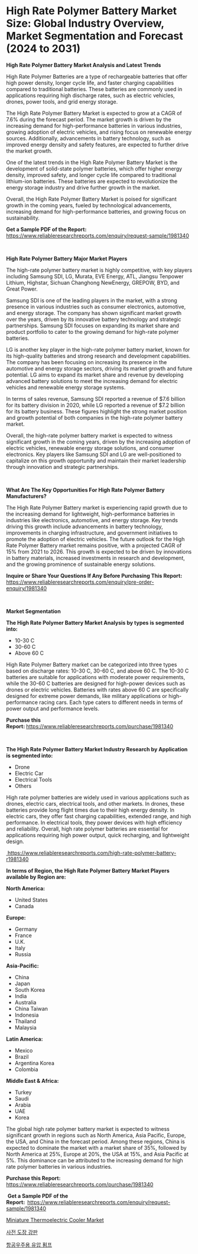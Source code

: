 <p><h1>High Rate Polymer Battery Market Size: Global Industry Overview, Market Segmentation and Forecast (2024 to 2031)</h1></p><p><strong>High Rate Polymer Battery Market Analysis and Latest Trends</strong></p>
<p><p>High Rate Polymer Batteries are a type of rechargeable batteries that offer high power density, longer cycle life, and faster charging capabilities compared to traditional batteries. These batteries are commonly used in applications requiring high discharge rates, such as electric vehicles, drones, power tools, and grid energy storage.</p><p>The High Rate Polymer Battery Market is expected to grow at a CAGR of 7.6% during the forecast period. The market growth is driven by the increasing demand for high-performance batteries in various industries, growing adoption of electric vehicles, and rising focus on renewable energy sources. Additionally, advancements in battery technology, such as improved energy density and safety features, are expected to further drive the market growth.</p><p>One of the latest trends in the High Rate Polymer Battery Market is the development of solid-state polymer batteries, which offer higher energy density, improved safety, and longer cycle life compared to traditional lithium-ion batteries. These batteries are expected to revolutionize the energy storage industry and drive further growth in the market.</p><p>Overall, the High Rate Polymer Battery Market is poised for significant growth in the coming years, fueled by technological advancements, increasing demand for high-performance batteries, and growing focus on sustainability.</p></p>
<p><strong>Get a Sample PDF of the Report:&nbsp;</strong> <a href="https://www.reliableresearchreports.com/enquiry/request-sample/1981340">https://www.reliableresearchreports.com/enquiry/request-sample/1981340</a></p>
<p>&nbsp;</p>
<p><strong>High Rate Polymer Battery Major Market Players</strong></p>
<p><p>The high-rate polymer battery market is highly competitive, with key players including Samsung SDI, LG, Murata, EVE Energy, ATL, Jiangsu Tenpower Lithium, Highstar, Sichuan Changhong NewEnergy, GREPOW, BYD, and Great Power. </p><p>Samsung SDI is one of the leading players in the market, with a strong presence in various industries such as consumer electronics, automotive, and energy storage. The company has shown significant market growth over the years, driven by its innovative battery technology and strategic partnerships. Samsung SDI focuses on expanding its market share and product portfolio to cater to the growing demand for high-rate polymer batteries.</p><p>LG is another key player in the high-rate polymer battery market, known for its high-quality batteries and strong research and development capabilities. The company has been focusing on increasing its presence in the automotive and energy storage sectors, driving its market growth and future potential. LG aims to expand its market share and revenue by developing advanced battery solutions to meet the increasing demand for electric vehicles and renewable energy storage systems.</p><p>In terms of sales revenue, Samsung SDI reported a revenue of $7.6 billion for its battery division in 2020, while LG reported a revenue of $7.2 billion for its battery business. These figures highlight the strong market position and growth potential of both companies in the high-rate polymer battery market. </p><p>Overall, the high-rate polymer battery market is expected to witness significant growth in the coming years, driven by the increasing adoption of electric vehicles, renewable energy storage solutions, and consumer electronics. Key players like Samsung SDI and LG are well-positioned to capitalize on this growth opportunity and maintain their market leadership through innovation and strategic partnerships.</p></p>
<p>&nbsp;</p>
<p><strong>What Are The Key Opportunities For High Rate Polymer Battery Manufacturers?</strong></p>
<p><p>The High Rate Polymer Battery market is experiencing rapid growth due to the increasing demand for lightweight, high-performance batteries in industries like electronics, automotive, and energy storage. Key trends driving this growth include advancements in battery technology, improvements in charging infrastructure, and government initiatives to promote the adoption of electric vehicles. The future outlook for the High Rate Polymer Battery market remains positive, with a projected CAGR of 15% from 2021 to 2026. This growth is expected to be driven by innovations in battery materials, increased investments in research and development, and the growing prominence of sustainable energy solutions.</p></p>
<p><strong>Inquire or Share Your Questions If Any Before Purchasing This Report:</strong> <a href="https://www.reliableresearchreports.com/enquiry/pre-order-enquiry/1981340">https://www.reliableresearchreports.com/enquiry/pre-order-enquiry/1981340</a></p>
<p>&nbsp;</p>
<p><strong>Market Segmentation</strong></p>
<p><strong>The High Rate Polymer Battery Market Analysis by types is segmented into:</strong></p>
<p><ul><li>10-30 C</li><li>30-60 C</li><li>Above 60 C</li></ul></p>
<p><p>High Rate Polymer Battery market can be categorized into three types based on discharge rates: 10-30 C, 30-60 C, and above 60 C. The 10-30 C batteries are suitable for applications with moderate power requirements, while the 30-60 C batteries are designed for high-power devices such as drones or electric vehicles. Batteries with rates above 60 C are specifically designed for extreme power demands, like military applications or high-performance racing cars. Each type caters to different needs in terms of power output and performance levels.</p></p>
<p><strong>Purchase this Report:&nbsp;</strong><a href="https://www.reliableresearchreports.com/purchase/1981340">https://www.reliableresearchreports.com/purchase/1981340</a></p>
<p>&nbsp;</p>
<p><strong>The High Rate Polymer Battery Market Industry Research by Application is segmented into:</strong></p>
<p><ul><li>Drone</li><li>Electric Car</li><li>Electrical Tools</li><li>Others</li></ul></p>
<p><p>High rate polymer batteries are widely used in various applications such as drones, electric cars, electrical tools, and other markets. In drones, these batteries provide long flight times due to their high energy density. In electric cars, they offer fast charging capabilities, extended range, and high performance. In electrical tools, they power devices with high efficiency and reliability. Overall, high rate polymer batteries are essential for applications requiring high power output, quick recharging, and lightweight design.</p></p>
<p><a href="https://www.reliableresearchreports.com/high-rate-polymer-battery-r1981340">&nbsp;https://www.reliableresearchreports.com/high-rate-polymer-battery-r1981340</a></p>
<p><strong>In terms of Region, the High Rate Polymer Battery Market Players available by Region are:</strong></p>
<p>
    <p> <strong> North America: </strong>
        <ul>
            <li>United States</li>
            <li>Canada</li>
        </ul>
        </p> 
    <p> <strong> Europe: </strong>
        <ul>
            <li>Germany</li>
            <li>France</li>
            <li>U.K.</li>
            <li>Italy</li>
            <li>Russia</li>
        </ul>
        </p> 
    <p> <strong> Asia-Pacific: </strong>
        <ul>
            <li>China</li>
            <li>Japan</li>
            <li>South Korea</li>
            <li>India</li>
            <li>Australia</li>
            <li>China Taiwan</li>
            <li>Indonesia</li>
            <li>Thailand</li>
            <li>Malaysia</li>
        </ul>
        </p> 
    <p> <strong> Latin America: </strong>
        <ul>
            <li>Mexico</li>
            <li>Brazil</li>
            <li>Argentina Korea</li>
            <li>Colombia</li>
        </ul>
        </p> 
    <p> <strong> Middle East & Africa: </strong>
        <ul>
            <li>Turkey</li>
            <li>Saudi</li>
            <li>Arabia</li>
            <li>UAE</li>
            <li>Korea</li>
        </ul>
    </p>
    </p>
<p><p>The global high rate polymer battery market is expected to witness significant growth in regions such as North America, Asia Pacific, Europe, the USA, and China in the forecast period. Among these regions, China is expected to dominate the market with a market share of 35%, followed by North America at 25%, Europe at 20%, the USA at 15%, and Asia Pacific at 5%. This dominance can be attributed to the increasing demand for high rate polymer batteries in various industries.</p></p>
<p><strong>Purchase this Report: </strong><a href="https://www.reliableresearchreports.com/purchase/1981340">https://www.reliableresearchreports.com/purchase/1981340</a></p>
<p>&nbsp;<strong>Get a Sample PDF of the Report:&nbsp;&nbsp;</strong><a href="https://www.reliableresearchreports.com/enquiry/request-sample/1981340">https://www.reliableresearchreports.com/enquiry/request-sample/1981340</a></p>
<p><strong></strong></p>
<p><p><a href="https://github.com/mooaaztarek/Market-Research-Report-List-1/blob/main/miniature-thermoelectric-cooler-market.md">Miniature Thermoelectric Cooler Market</a></p><p><a href="https://medium.com/@dellkoepp03/%EC%82%AC%EC%A0%84-%EB%8F%84%EA%B8%88-%EA%B0%95%ED%8C%90-%EC%8B%9C%EC%9E%A5-%EA%B7%9C%EB%AA%A8%EB%8A%94-%EC%9D%98-cagr%EB%A1%9C-%EC%84%B1%EC%9E%A5%ED%95%98%EA%B3%A0-%EC%9E%88%EC%9C%BC%EB%A9%B0-%EC%9D%B4-%EB%B3%B4%EA%B3%A0%EC%84%9C%EB%8A%94-%EC%8B%9C%EC%9E%A5-%EC%84%B8%EB%B6%84%ED%99%94-%EC%84%B1%EC%9E%A5-%EB%B0%8F-2024%EB%85%84-2031%EB%85%84%EA%B9%8C%EC%A7%80%EC%9D%98-%EC%98%88%EC%B8%A1-%EB%B6%84%EC%84%9D%EC%9D%84-%EB%8B%A4%EB%A3%B9%EB%8B%88%EB%8B%A4-aa0e796a6433">사전 도장 강판</a></p><p><a href="https://github.com/rahat-gis/Market-Research-Report-List-1/blob/main/3395021159211.md">항공우주용 유압 펌프</a></p></p>
